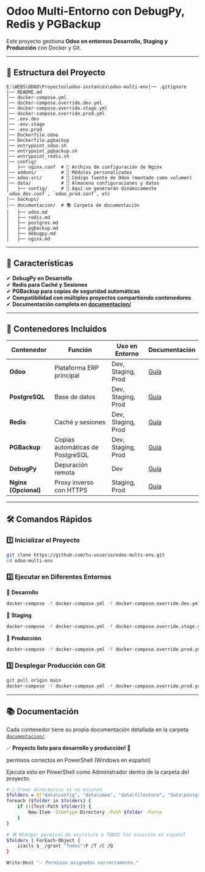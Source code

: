 # Odoo Multi-Entorno con DebugPy, Redis y PGBackup

Este proyecto gestiona **Odoo en entornos Desarrollo, Staging y Producción** con Docker y Git.

---

## 📌 **Estructura del Proyecto**

```
E:\WEBS\ODOO\Proyectos\odoo-instances\odoo-multi-env│── .gitignore
│── README.md
│── docker-compose.yml
│── docker-compose.override.dev.yml
│── docker-compose.override.stage.yml
│── docker-compose.override.prod.yml
│── .env.dev
│── .env.stage
│── .env.prod
│── Dockerfile.odoo
│── Dockerfile.pgbackup
│── entrypoint_odoo.sh
│── entrypoint_pgbackup.sh
│── entrypoint_redis.sh
│── config/
│   ├── nginx.conf  # 🔹 Archivo de configuración de Nginx
│── addons/         # 🔹 Módulos personalizados
│── odoo-src/       # 🔹 Código fuente de Odoo (montado como volumen)
│── data/           # 💾 Almacena configuraciones y datos
│   ├── config/     # 📜 Aquí se generarán dinámicamente `odoo_dev.conf`, `odoo_prod.conf`, etc
│── backups/
│── documentacion/  # 📚 Carpeta de documentación
│   ├── odoo.md
│   ├── redis.md
│   ├── postgres.md
│   ├── pgbackup.md
│   ├── debugpy.md
│   ├── nginx.md
```

---

## 🚀 **Características**
✔ **DebugPy en Desarrollo**  
✔ **Redis para Caché y Sesiones**  
✔ **PGBackup para copias de seguridad automáticas**  
✔ **Compatibilidad con múltiples proyectos compartiendo contenedores**  
✔ **Documentación completa en [documentacion/](./documentacion/)**  

---

## 📂 **Contenedores Incluidos**

| **Contenedor**  | **Función** | **Uso en Entorno** | **Documentación** |
|----------------|------------|--------------------|----------------|
| **Odoo** | Plataforma ERP principal | Dev, Staging, Prod | [Guía](./documents/odoo.md) |
| **PostgreSQL** | Base de datos | Dev, Staging, Prod | [Guía](./documents/postgres.md) |
| **Redis** | Caché y sesiones | Dev, Staging, Prod | [Guía](./documents/redis.md) |
| **PGBackup** | Copias automáticas de PostgreSQL | Dev, Staging, Prod | [Guía](./documents/pgbackup.md) |
| **DebugPy** | Depuración remota | Dev | [Guía](./documents/debugpy.md) |
| **Nginx (Opcional)** | Proxy inverso con HTTPS | Staging, Prod | [Guía](./documents/nginx.md) |

---

## 🛠 **Comandos Rápidos**

### **1️⃣ Inicializar el Proyecto**
```bash
git clone https://github.com/tu-usuario/odoo-multi-env.git
cd odoo-multi-env
```

### **2️⃣ Ejecutar en Diferentes Entornos**

🔹 **Desarrollo**  
```bash
docker-compose -f docker-compose.yml -f docker-compose.override.dev.yml up -d
```

🔹 **Staging**  
```bash
docker-compose -f docker-compose.yml -f docker-compose.override.stage.yml up -d
```

🔹 **Producción**  
```bash
docker-compose -f docker-compose.yml -f docker-compose.override.prod.yml up -d
```

### **3️⃣ Desplegar Producción con Git**
```bash
git pull origin main
docker-compose -f docker-compose.yml -f docker-compose.override.prod.yml up -d --build
```

---

## 📚 **Documentación**

Cada contenedor tiene su propia documentación detallada en la carpeta [`documentacion/`](./documentacion/).

✅ **Proyecto listo para desarrollo y producción! 🚀**


permisos correctos en PowerShell (Windows en español)

Ejecuta esto en PowerShell como Administrador dentro de la carpeta del proyecto:
```bash
# 📂 Crear directorios si no existen
$folders = @("data\config", "data\odoo", "data\filestore", "data\postgres", "data\redis", "addons")
foreach ($folder in $folders) {
    if (!(Test-Path $folder)) {
        New-Item -ItemType Directory -Path $folder -Force
    }
}

# 🛠️ Otorgar permisos de escritura a TODOS los usuarios en español
$folders | ForEach-Object {
    icacls $_ /grant "Todos":F /T /C /Q
}

Write-Host "✅ Permisos asignados correctamente."
```
